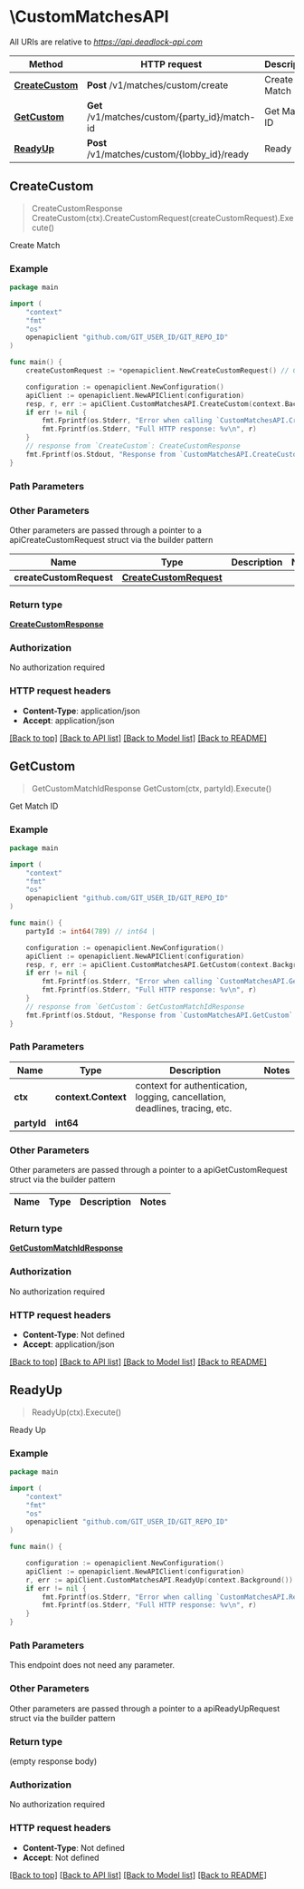 # \CustomMatchesAPI

All URIs are relative to *https://api.deadlock-api.com*

Method | HTTP request | Description
------------- | ------------- | -------------
[**CreateCustom**](CustomMatchesAPI.md#CreateCustom) | **Post** /v1/matches/custom/create | Create Match
[**GetCustom**](CustomMatchesAPI.md#GetCustom) | **Get** /v1/matches/custom/{party_id}/match-id | Get Match ID
[**ReadyUp**](CustomMatchesAPI.md#ReadyUp) | **Post** /v1/matches/custom/{lobby_id}/ready | Ready Up



## CreateCustom

> CreateCustomResponse CreateCustom(ctx).CreateCustomRequest(createCustomRequest).Execute()

Create Match



### Example

```go
package main

import (
	"context"
	"fmt"
	"os"
	openapiclient "github.com/GIT_USER_ID/GIT_REPO_ID"
)

func main() {
	createCustomRequest := *openapiclient.NewCreateCustomRequest() // CreateCustomRequest | 

	configuration := openapiclient.NewConfiguration()
	apiClient := openapiclient.NewAPIClient(configuration)
	resp, r, err := apiClient.CustomMatchesAPI.CreateCustom(context.Background()).CreateCustomRequest(createCustomRequest).Execute()
	if err != nil {
		fmt.Fprintf(os.Stderr, "Error when calling `CustomMatchesAPI.CreateCustom``: %v\n", err)
		fmt.Fprintf(os.Stderr, "Full HTTP response: %v\n", r)
	}
	// response from `CreateCustom`: CreateCustomResponse
	fmt.Fprintf(os.Stdout, "Response from `CustomMatchesAPI.CreateCustom`: %v\n", resp)
}
```

### Path Parameters



### Other Parameters

Other parameters are passed through a pointer to a apiCreateCustomRequest struct via the builder pattern


Name | Type | Description  | Notes
------------- | ------------- | ------------- | -------------
 **createCustomRequest** | [**CreateCustomRequest**](CreateCustomRequest.md) |  | 

### Return type

[**CreateCustomResponse**](CreateCustomResponse.md)

### Authorization

No authorization required

### HTTP request headers

- **Content-Type**: application/json
- **Accept**: application/json

[[Back to top]](#) [[Back to API list]](../README.md#documentation-for-api-endpoints)
[[Back to Model list]](../README.md#documentation-for-models)
[[Back to README]](../README.md)


## GetCustom

> GetCustomMatchIdResponse GetCustom(ctx, partyId).Execute()

Get Match ID



### Example

```go
package main

import (
	"context"
	"fmt"
	"os"
	openapiclient "github.com/GIT_USER_ID/GIT_REPO_ID"
)

func main() {
	partyId := int64(789) // int64 | 

	configuration := openapiclient.NewConfiguration()
	apiClient := openapiclient.NewAPIClient(configuration)
	resp, r, err := apiClient.CustomMatchesAPI.GetCustom(context.Background(), partyId).Execute()
	if err != nil {
		fmt.Fprintf(os.Stderr, "Error when calling `CustomMatchesAPI.GetCustom``: %v\n", err)
		fmt.Fprintf(os.Stderr, "Full HTTP response: %v\n", r)
	}
	// response from `GetCustom`: GetCustomMatchIdResponse
	fmt.Fprintf(os.Stdout, "Response from `CustomMatchesAPI.GetCustom`: %v\n", resp)
}
```

### Path Parameters


Name | Type | Description  | Notes
------------- | ------------- | ------------- | -------------
**ctx** | **context.Context** | context for authentication, logging, cancellation, deadlines, tracing, etc.
**partyId** | **int64** |  | 

### Other Parameters

Other parameters are passed through a pointer to a apiGetCustomRequest struct via the builder pattern


Name | Type | Description  | Notes
------------- | ------------- | ------------- | -------------


### Return type

[**GetCustomMatchIdResponse**](GetCustomMatchIdResponse.md)

### Authorization

No authorization required

### HTTP request headers

- **Content-Type**: Not defined
- **Accept**: application/json

[[Back to top]](#) [[Back to API list]](../README.md#documentation-for-api-endpoints)
[[Back to Model list]](../README.md#documentation-for-models)
[[Back to README]](../README.md)


## ReadyUp

> ReadyUp(ctx).Execute()

Ready Up



### Example

```go
package main

import (
	"context"
	"fmt"
	"os"
	openapiclient "github.com/GIT_USER_ID/GIT_REPO_ID"
)

func main() {

	configuration := openapiclient.NewConfiguration()
	apiClient := openapiclient.NewAPIClient(configuration)
	r, err := apiClient.CustomMatchesAPI.ReadyUp(context.Background()).Execute()
	if err != nil {
		fmt.Fprintf(os.Stderr, "Error when calling `CustomMatchesAPI.ReadyUp``: %v\n", err)
		fmt.Fprintf(os.Stderr, "Full HTTP response: %v\n", r)
	}
}
```

### Path Parameters

This endpoint does not need any parameter.

### Other Parameters

Other parameters are passed through a pointer to a apiReadyUpRequest struct via the builder pattern


### Return type

 (empty response body)

### Authorization

No authorization required

### HTTP request headers

- **Content-Type**: Not defined
- **Accept**: Not defined

[[Back to top]](#) [[Back to API list]](../README.md#documentation-for-api-endpoints)
[[Back to Model list]](../README.md#documentation-for-models)
[[Back to README]](../README.md)

